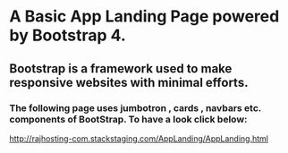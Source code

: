 # A Basic App Landing Page powered by Bootstrap 4.
## Bootstrap is a framework used to make responsive websites with minimal efforts.
### The following page uses jumbotron , cards , navbars etc. components of BootStrap. To have a look click below:
http://rajhosting-com.stackstaging.com/AppLanding/AppLanding.html
